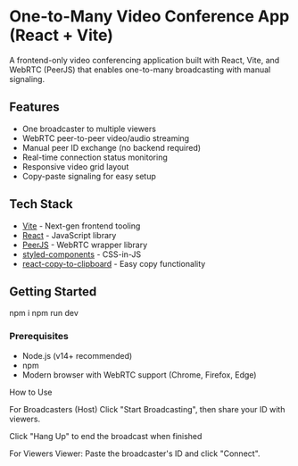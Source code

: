 # One-to-Many Video Conference App (React + Vite)


A frontend-only video conferencing application built with React, Vite, and WebRTC (PeerJS) that enables one-to-many broadcasting with manual signaling.

## Features

-  One broadcaster to multiple viewers
-  WebRTC peer-to-peer video/audio streaming
-  Manual peer ID exchange (no backend required)
-  Real-time connection status monitoring
- Responsive video grid layout
-  Copy-paste signaling for easy setup

## Tech Stack

-  [Vite](https://vitejs.dev/) - Next-gen frontend tooling
-  [React](https://reactjs.org/) - JavaScript library
-  [PeerJS](https://peerjs.com/) - WebRTC wrapper library
-  [styled-components](https://styled-components.com/) - CSS-in-JS
-  [react-copy-to-clipboard](https://www.npmjs.com/package/react-copy-to-clipboard) - Easy copy functionality


## Getting Started
npm  i
npm run dev

### Prerequisites

- Node.js (v14+ recommended)
- npm 
- Modern browser with WebRTC support (Chrome, Firefox, Edge)

How to Use

For Broadcasters (Host)
Click "Start Broadcasting", then share your ID with viewers.

Click "Hang Up" to end the broadcast when finished

For Viewers
Viewer: Paste the broadcaster's ID and click "Connect".